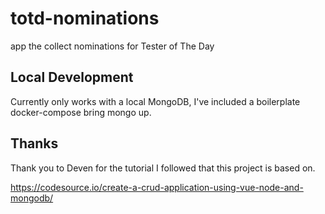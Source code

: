 # totd-nominations
 app the collect nominations for Tester of The Day

## Local Development

Currently only works with a local MongoDB, I've included a boilerplate docker-compose bring mongo up.

## Thanks

Thank you to Deven for the tutorial I followed that this project is based on.

<https://codesource.io/create-a-crud-application-using-vue-node-and-mongodb/>